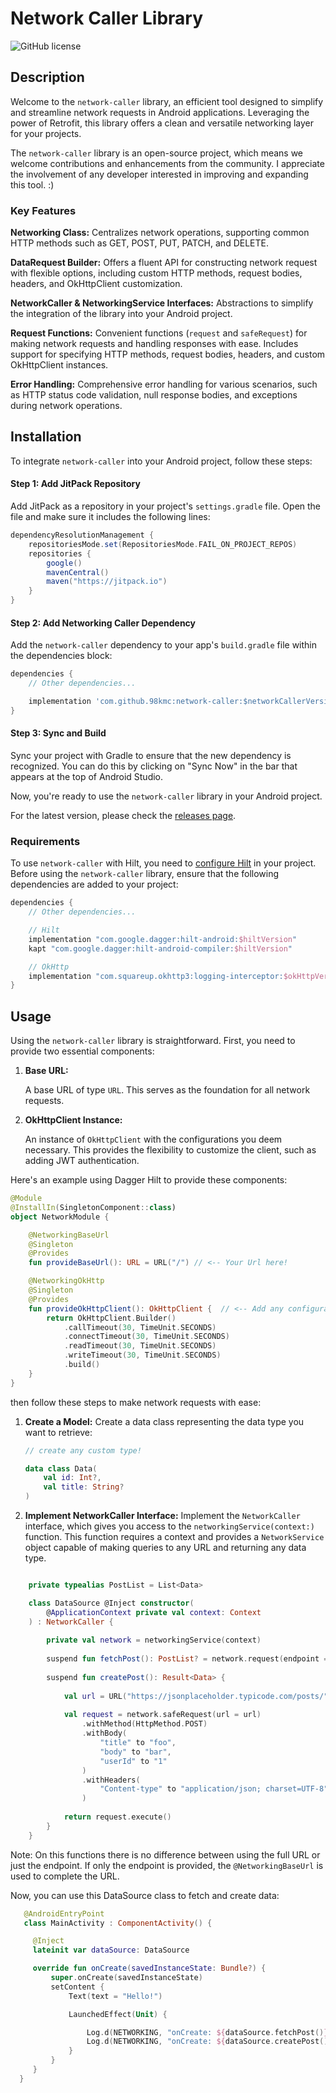 # Network Caller Library

![GitHub license](https://img.shields.io/badge/license-MIT-blue.svg)

## Description

Welcome to the `network-caller` library, an efficient tool designed to simplify and streamline network requests in Android applications. Leveraging the power of Retrofit, this library offers a clean and versatile networking layer for your projects.

The `network-caller` library is an open-source project, which means we welcome contributions and enhancements from the community. I appreciate the involvement of any developer interested in improving and expanding this tool. :)

### Key Features

**Networking Class:** Centralizes network operations, supporting common HTTP methods such as GET, POST, PUT, PATCH, and DELETE.

**DataRequest Builder:** Offers a fluent API for constructing network request with flexible options, including custom HTTP methods, request bodies, headers, and OkHttpClient customization.

**NetworkCaller & NetworkingService Interfaces:** Abstractions to simplify the integration of the library into your Android project.

**Request Functions:** Convenient functions (`request` and `safeRequest`) for making network requests and handling responses with ease. Includes support for specifying HTTP methods, request bodies, headers, and custom OkHttpClient instances.

**Error Handling:** Comprehensive error handling for various scenarios, such as HTTP status code validation, null response bodies, and exceptions during network operations.

## Installation

To integrate `network-caller` into your Android project, follow these steps:

#### Step 1: Add JitPack Repository

Add JitPack as a repository in your project's `settings.gradle` file. Open the file and make sure it includes the following lines:

```gradle
dependencyResolutionManagement {
    repositoriesMode.set(RepositoriesMode.FAIL_ON_PROJECT_REPOS)
    repositories {
        google()
        mavenCentral()
        maven("https://jitpack.io")
    }
}
```

#### Step 2: Add Networking Caller Dependency

Add the `network-caller` dependency to your app's `build.gradle` file within the dependencies block:

```gradle
dependencies {
    // Other dependencies...

    implementation 'com.github.98kmc:network-caller:$networkCallerVersion'
}
```

#### Step 3: Sync and Build

Sync your project with Gradle to ensure that the new dependency is recognized. You can do this by clicking on "Sync Now" in the bar that appears at the top of Android Studio.

Now, you're ready to use the `network-caller` library in your Android project.

For the latest version, please check the [releases page](https://github.com/98kmc/network-caller/releases).

### Requirements
To use `network-caller` with Hilt, you need to [configure Hilt](https://developer.android.com/training/dependency-injection/hilt-android) in your project. Before using the `network-caller` library, ensure that the following dependencies are added to your project:

```gradle
dependencies {
    // Other dependencies...

    // Hilt
    implementation "com.google.dagger:hilt-android:$hiltVersion"
    kapt "com.google.dagger:hilt-android-compiler:$hiltVersion"

    // OkHttp
    implementation "com.squareup.okhttp3:logging-interceptor:$okHttpVersion"
}
```

## Usage

Using the `network-caller` library is straightforward. First, you need to provide two essential components:

1. **Base URL:**
   
   A base URL of type `URL`. This serves as the foundation for all network requests.

3. **OkHttpClient Instance:**
   
   An instance of `OkHttpClient` with the configurations you deem necessary. This provides the flexibility to customize the client, such as adding JWT authentication.

Here's an example using Dagger Hilt to provide these components:

```kotlin
@Module
@InstallIn(SingletonComponent::class)
object NetworkModule {

    @NetworkingBaseUrl
    @Singleton
    @Provides
    fun provideBaseUrl(): URL = URL("/") // <-- Your Url here!

    @NetworkingOkHttp
    @Singleton
    @Provides
    fun provideOkHttpClient(): OkHttpClient {  // <-- Add any configuration or interceptors here!
        return OkHttpClient.Builder()
            .callTimeout(30, TimeUnit.SECONDS)
            .connectTimeout(30, TimeUnit.SECONDS)
            .readTimeout(30, TimeUnit.SECONDS)
            .writeTimeout(30, TimeUnit.SECONDS)
            .build()
    }
}
```
then follow these steps to make network requests with ease:

1. **Create a Model:**
   Create a data class representing the data type you want to retrieve:

   ```kotlin
   // create any custom type!
   
   data class Data(
       val id: Int?,
       val title: String?
   )
   ```
   
1. **Implement NetworkCaller Interface:**
Implement the `NetworkCaller` interface, which gives you access to the `networkingService(context:)` function. This function requires a context and provides a `NetworkService` object capable of making queries to any URL and returning any data type.

```kotlin

    private typealias PostList = List<Data>

    class DataSource @Inject constructor(
        @ApplicationContext private val context: Context
    ) : NetworkCaller {
    
        private val network = networkingService(context)
    
        suspend fun fetchPost(): PostList? = network.request(endpoint = "posts/").execute()
    
        suspend fun createPost(): Result<Data> {
    
            val url = URL("https://jsonplaceholder.typicode.com/posts/")
    
            val request = network.safeRequest(url = url)
                .withMethod(HttpMethod.POST)
                .withBody(
                    "title" to "foo",
                    "body" to "bar",
                    "userId" to "1"
                )
                .withHeaders(
                    "Content-type" to "application/json; charset=UTF-8"
                )
    
            return request.execute()
        }
    }
   ```
Note: On this functions there is no difference between using the full URL or just the endpoint. If only the endpoint is provided, the `@NetworkingBaseUrl` is used to complete the URL.

Now, you can use this DataSource class to fetch and create data:

```kotlin
   @AndroidEntryPoint
   class MainActivity : ComponentActivity() {

     @Inject
     lateinit var dataSource: DataSource

     override fun onCreate(savedInstanceState: Bundle?) {
         super.onCreate(savedInstanceState)
         setContent {
             Text(text = "Hello!")

             LaunchedEffect(Unit) {

                 Log.d(NETWORKING, "onCreate: ${dataSource.fetchPost()}")
                 Log.d(NETWORKING, "onCreate: ${dataSource.createPost()}")
             }
         }
     }
  }
   ```
